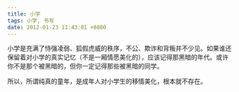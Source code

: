 ```yaml
---
title: 小学
tags: 小学, 书写
date: 2012-01-23 11:43:01 +0800
---
```



小学是充满了恃强凌弱、狐假虎威的秩序，不公、欺诈和背叛并不少见。如果谁还保留着对小学的真实记忆（不是一厢情愿美化的），应该记得那黑暗的年代。或许你不是那个被黑暗的，但你一定记得那些被黑暗的同学。

所以，所谓纯真的童年，是成年人对小学生的移情美化，根本就不存在。

